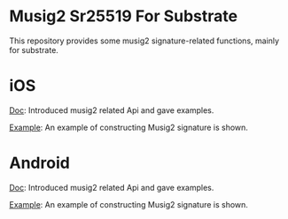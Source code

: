 # Musig2 Sr25519 For Substrate

This repository provides some musig2 signature-related functions, mainly for substrate.

# iOS

[Doc](): Introduced musig2 related Api and gave examples.

[Example](): An example of constructing Musig2 signature is shown. 

# Android

[Doc](java/README.md): Introduced musig2 related Api and gave examples.

[Example](java/app/src/androidTest/java/com/chainx/musig2sr25519demo/ExampleInstrumentedTest.java): An example of constructing Musig2 signature is shown. 